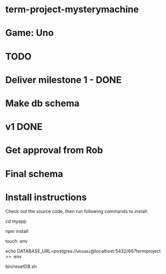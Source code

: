 # term-project-mysterymachine
# Game: Uno

# TODO
#
# Deliver milestone 1 - DONE
#
# Make db schema
#   v1 DONE
#   Get approval from Rob
#   Final schema
# Install instructions
Check out the source code, then run following commands to install:

cd myapp

npm install

touch .env

echo DATABASE_URL=postgres://`whoami`@localhost:5432/667termproject >> .env

bin/resetDB.sh
